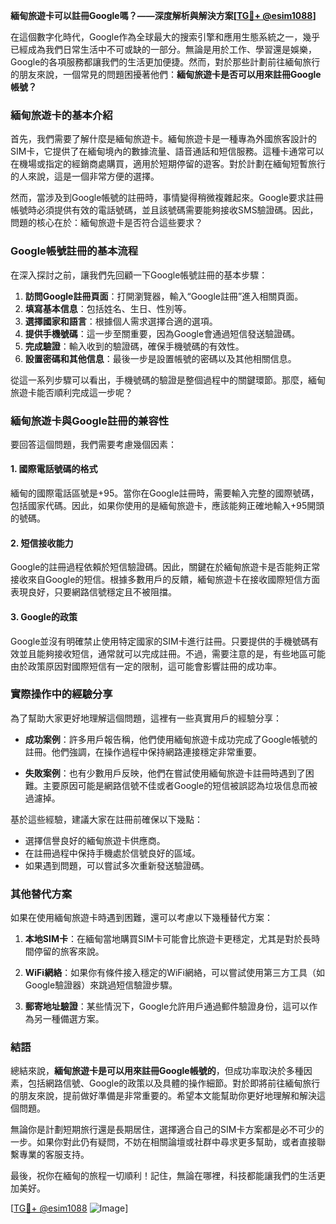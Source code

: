 **緬甸旅遊卡可以註冊Google嗎？——深度解析與解決方案[[TG💪+ @esim1088](https://t.me/s/esim1088)]**

在這個數字化時代，Google作為全球最大的搜索引擎和應用生態系統之一，幾乎已經成為我們日常生活中不可或缺的一部分。無論是用於工作、學習還是娛樂，Google的各項服務都讓我們的生活更加便捷。然而，對於那些計劃前往緬甸旅行的朋友來說，一個常見的問題困擾著他們：**緬甸旅遊卡是否可以用來註冊Google帳號？**

### 緬甸旅遊卡的基本介紹

首先，我們需要了解什麼是緬甸旅遊卡。緬甸旅遊卡是一種專為外國旅客設計的SIM卡，它提供了在緬甸境內的數據流量、語音通話和短信服務。這種卡通常可以在機場或指定的經銷商處購買，適用於短期停留的遊客。對於計劃在緬甸短暫旅行的人來說，這是一個非常方便的選擇。

然而，當涉及到Google帳號的註冊時，事情變得稍微複雜起來。Google要求註冊帳號時必須提供有效的電話號碼，並且該號碼需要能夠接收SMS驗證碼。因此，問題的核心在於：緬甸旅遊卡是否符合這些要求？

### Google帳號註冊的基本流程

在深入探討之前，讓我們先回顧一下Google帳號註冊的基本步驟：

1. **訪問Google註冊頁面**：打開瀏覽器，輸入“Google註冊”進入相關頁面。
2. **填寫基本信息**：包括姓名、生日、性別等。
3. **選擇國家和語言**：根據個人需求選擇合適的選項。
4. **提供手機號碼**：這一步至關重要，因為Google會通過短信發送驗證碼。
5. **完成驗證**：輸入收到的驗證碼，確保手機號碼的有效性。
6. **設置密碼和其他信息**：最後一步是設置帳號的密碼以及其他相關信息。

從這一系列步驟可以看出，手機號碼的驗證是整個過程中的關鍵環節。那麼，緬甸旅遊卡能否順利完成這一步呢？

### 緬甸旅遊卡與Google註冊的兼容性

要回答這個問題，我們需要考慮幾個因素：

#### 1. **國際電話號碼的格式**
緬甸的國際電話區號是+95。當你在Google註冊時，需要輸入完整的國際號碼，包括國家代碼。因此，如果你使用的是緬甸旅遊卡，應該能夠正確地輸入+95開頭的號碼。

#### 2. **短信接收能力**
Google的註冊過程依賴於短信驗證碼。因此，關鍵在於緬甸旅遊卡是否能夠正常接收來自Google的短信。根據多數用戶的反饋，緬甸旅遊卡在接收國際短信方面表現良好，只要網路信號穩定且不被阻擋。

#### 3. **Google的政策**
Google並沒有明確禁止使用特定國家的SIM卡進行註冊。只要提供的手機號碼有效並且能夠接收短信，通常就可以完成註冊。不過，需要注意的是，有些地區可能由於政策原因對國際短信有一定的限制，這可能會影響註冊的成功率。

### 實際操作中的經驗分享

為了幫助大家更好地理解這個問題，這裡有一些真實用戶的經驗分享：

- **成功案例**：許多用戶報告稱，他們使用緬甸旅遊卡成功完成了Google帳號的註冊。他們強調，在操作過程中保持網路連接穩定非常重要。
  
- **失敗案例**：也有少數用戶反映，他們在嘗試使用緬甸旅遊卡註冊時遇到了困難。主要原因可能是網路信號不佳或者Google的短信被誤認為垃圾信息而被過濾掉。

基於這些經驗，建議大家在註冊前確保以下幾點：
- 選擇信譽良好的緬甸旅遊卡供應商。
- 在註冊過程中保持手機處於信號良好的區域。
- 如果遇到問題，可以嘗試多次重新發送驗證碼。

### 其他替代方案

如果在使用緬甸旅遊卡時遇到困難，還可以考慮以下幾種替代方案：

1. **本地SIM卡**：在緬甸當地購買SIM卡可能會比旅遊卡更穩定，尤其是對於長時間停留的旅客來說。
   
2. **WiFi網絡**：如果你有條件接入穩定的WiFi網絡，可以嘗試使用第三方工具（如Google驗證器）來跳過短信驗證步驟。

3. **郵寄地址驗證**：某些情況下，Google允許用戶通過郵件驗證身份，這可以作為另一種備選方案。

### 結語

總結來說，**緬甸旅遊卡是可以用來註冊Google帳號的**，但成功率取決於多種因素，包括網路信號、Google的政策以及具體的操作細節。對於即將前往緬甸旅行的朋友來說，提前做好準備是非常重要的。希望本文能幫助你更好地理解和解決這個問題。

無論你是計劃短期旅行還是長期居住，選擇適合自己的SIM卡方案都是必不可少的一步。如果你對此仍有疑問，不妨在相關論壇或社群中尋求更多幫助，或者直接聯繫專業的客服支持。

最後，祝你在緬甸的旅程一切順利！記住，無論在哪裡，科技都能讓我們的生活更加美好。

[[TG💪+ @esim1088](https://t.me/s/esim1088) ![Image](https://i.postimg.cc/4NQfJmqS/Snipaste-2025-05-13-00-14-12.png)]